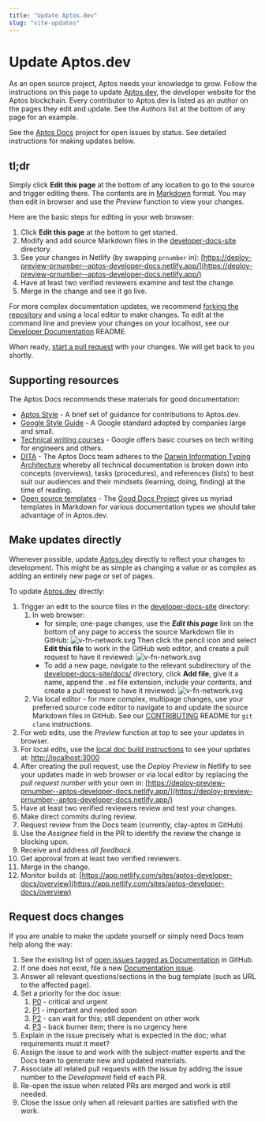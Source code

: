 ```yaml
---
title: "Update Aptos.dev"
slug: "site-updates"
---
```


# Update Aptos.dev

As an open source project, Aptos needs your knowledge to grow. Follow the instructions on this page to update [Aptos.dev](https://aptos.dev/), the developer website for the Aptos blockchain. Every contributor to Aptos.dev is listed as an *author* on the pages they edit and update. See the *Authors* list at the bottom of any page for an example.

See the [Aptos Docs](https://github.com/orgs/aptos-labs/projects/14/views/1) project for open issues by status. See detailed instructions for making updates below.

## tl;dr

Simply click **Edit this page** at the bottom of any location to go to the source and trigger editing there. The contents are in [Markdown](https://www.markdownguide.org/basic-syntax/) format. You may then edit in browser and use the *Preview* function to view your changes.

Here are the basic steps for editing in your web browser:

1. Click **Edit this page** at the bottom to get started.
2. Modify and add source Markdown files in the [developer-docs-site](https://github.com/aptos-labs/aptos-core/tree/main/developer-docs-site) directory.
3. See your changes in Netlify (by swapping `prnumber` in):
 [https://deploy-preview-prnumber--aptos-developer-docs.netlify.app/](https://deploy-preview-prnumber--aptos-developer-docs.netlify.app/)
4. Have at least two verified reviewers examine and test the change.
5. Merge in the change and see it go live.

For more complex documentation updates, we recommend [forking the repository](https://github.com/aptos-labs/aptos-core/blob/main/CONTRIBUTING.md#developer-workflow) and using a local editor to make changes. To edit at the command line and preview your changes on your localhost, see our [Developer Documentation](https://github.com/aptos-labs/aptos-core/blob/main/developer-docs-site/README.md) README.

When ready, [start a pull request](https://docs.github.com/en/pull-requests/collaborating-with-pull-requests/proposing-changes-to-your-work-with-pull-requests/creating-a-pull-request) with your changes. We will get back to you shortly.


## Supporting resources

The Aptos Docs recommends these materials for good documentation:

- [Aptos Style](./aptos-style.md) - A brief set of guidance for contributions to Aptos.dev.
- [Google Style Guide](https://developers.google.com/style) - A Google standard adopted by companies large and small.
- [Technical writing courses](https://developers.google.com/tech-writing) - Google offers basic courses on tech writing for engineers and others.
- [DITA](https://en.wikipedia.org/wiki/Darwin_Information_Typing_Architecture) - The Aptos Docs team adheres to the [Darwin Information Typing Architecture](https://en.wikipedia.org/wiki/Darwin_Information_Typing_Architecture) whereby all technical documentation is broken down into concepts (overviews), tasks (procedures), and references (lists) to best suit our audiences and their mindsets (learning, doing, finding) at the time of reading.
- [Open source templates](https://gitlab.com/tgdp/templates) - The [Good Docs Project](https://thegooddocsproject.dev/) gives us myriad templates in Markdown for various documentation types we should take advantage of in Aptos.dev.

## Make updates directly

Whenever possible, update [Aptos.dev](http://Aptos.dev) directly to reflect your changes to development. This might be as simple as changing a value or as complex as adding an entirely new page or set of pages.

To update [Aptos.dev](http://Aptos.dev) directly:

1. Trigger an edit to the source files in the [developer-docs-site](https://github.com/aptos-labs/aptos-core/tree/main/developer-docs-site) directory:
    1. In web browser:
       * for simple, one-page changes, use the ***Edit this page*** link on the bottom of any page to access the source Markdown file in GitHub:
       ![v-fn-network.svg](../../static/img/docs/trigger-edits-aptosdev.png)
         Then click the pencil icon and select **Edit this file** to work in the GitHub web editor, and create a pull request to have it reviewed:
       ![v-fn-network.svg](../../static/img/docs/edit-file-in-GH.png)
       * To add a new page, navigate to the relevant subdirectory of the [developer-docs-site/docs/](https://github.com/aptos-labs/aptos-core/tree/main/developer-docs-site/docs/) directory, click **Add file**, give it a name, append the `.md` file extension, include your contents, and create a pull request to have it reviewed:
       ![v-fn-network.svg](../../static/img/docs/add-file-in-GH.png)
    2. Via local editor - for more complex, multipage changes, use your preferred source code editor to navigate to and update the source Markdown files in GitHub. See our [CONTRIBUTING](https://github.com/aptos-labs/aptos-core/blob/main/CONTRIBUTING.md) README for `git clone` instructions.
2. For web edits, use the *Preview* function at top to see your updates in browser.
3. For local edits, use the [local doc build instructions](https://github.com/aptos-labs/aptos-core/blob/main/developer-docs-site/README.md) to see your updates at: [http://localhost:3000](http://localhost:3000)
4. After creating the pull request, use the *Deploy Preview* in Netlify to see your updates made in web browser or via local editor by replacing the *pull request number* with your own in:
[https://deploy-preview-prnumber--aptos-developer-docs.netlify.app/](https://deploy-preview-prnumber--aptos-developer-docs.netlify.app/)
5. Have at least two verified reviewers review and test your changes.
6. Make direct commits during review.
7. Request review from the Docs team (currently, clay-aptos in GitHub).
8. Use the *Assignee* field in the PR to identify the review the change is blocking upon.
9. Receive and address *all feedback*.
10. Get approval from at least two verified reviewers.
11. Merge in the change.
12. Monitor builds at: [https://app.netlify.com/sites/aptos-developer-docs/overview](https://app.netlify.com/sites/aptos-developer-docs/overview)

## Request docs changes

If you are unable to make the update yourself or simply need Docs team help along the way:

1. See the existing list of [open issues tagged as Documentation](https://github.com/aptos-labs/aptos-core/issues?q=is%3Aissue+is%3Aopen+label%3Adocumentation) in GitHub. 
2. If one does not exist, file a new [Documentation issue](https://github.com/aptos-labs/aptos-core/issues/new?assignees=clay-aptos&labels=bug%2Cdocumentation&template=documentation_bug_report.md&title=%5BDocs%5D).
3. Answer all relevant questions/sections in the bug template (such as URL to the affected page).
4. Set a priority for the doc issue:
    1. [P0](https://github.com/aptos-labs/aptos-core/issues?q=is%3Aissue+is%3Aopen+label%3Adocumentation+label%3Ap0+) - critical and urgent
    2. [P1](https://github.com/aptos-labs/aptos-core/issues?q=is%3Aissue+is%3Aopen+label%3Adocumentation+label%3Ap1+) - important and needed soon
    3. [P2](https://github.com/aptos-labs/aptos-core/issues?q=is%3Aissue+is%3Aopen+label%3Adocumentation+label%3Ap2+) - can wait for this; still dependent on other work
    4. [P3](https://github.com/aptos-labs/aptos-core/issues?q=is%3Aissue+is%3Aopen+label%3Adocumentation+label%3Ap3+) - back burner item; there is no urgency here
5. Explain in the issue precisely what is expected in the doc; what requirements must it meet?
6. Assign the issue to and work with the subject-matter experts and the Docs team to generate new and updated materials.
7. Associate all related pull requests with the issue by adding the issue number to the *Development* field of each PR.
8. Re-open the issue when related PRs are merged and work is still needed.
9. Close the issue only when all relevant parties are satisfied with the work. 





